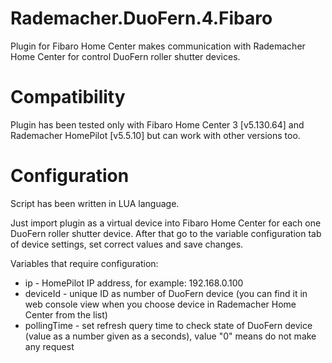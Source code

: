 # Rademacher.DuoFern.4.Fibaro
Plugin for Fibaro Home Center makes communication with Rademacher Home Center for control DuoFern roller shutter devices.

# Compatibility
Plugin has been tested only with Fibaro Home Center 3 [v5.130.64] and Rademacher HomePilot [v5.5.10] but can work with other versions too.

# Configuration
Script has been written in LUA language.

Just import plugin as a virtual device into Fibaro Home Center for each one DuoFern roller shutter device.
After that go to the variable configuration tab of device settings, set correct values and save changes.

Variables that require configuration:
* ip - HomePilot IP address, for example: 192.168.0.100
* deviceId - unique ID as number of DuoFern device (you can find it in web console view when you choose device in Rademacher Home Center from the list)
* pollingTime - set refresh query time to check state of DuoFern device (value as a number given as a seconds), value "0" means do not make any request

